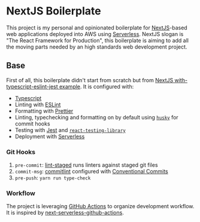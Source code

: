 # NextJS Boilerplate

This project is my personal and opinionated boilerplate for [NextJS](https://nextjs.org/)-based web applications deployed into AWS using [Serverless](https://www.serverless.com/blog/serverless-nextjs). NextJS slogan is "The React Framework for Production", this boilerplate is aiming to add all the moving parts needed by an high standards web development project.

## Base

First of all, this boilerplate didn't start from scratch but from [NextJS with-typescript-eslint-jest example](https://github.com/vercel/next.js/tree/canary/examples/with-typescript-eslint-jest). It is configured with:

- [Typescript](https://www.typescriptlang.org/)
- Linting with [ESLint](https://eslint.org/)
- Formatting with [Prettier](https://prettier.io/)
- Linting, typechecking and formatting on by default using [`husky`](https://github.com/typicode/husky) for commit hooks
- Testing with [Jest](https://jestjs.io/) and [`react-testing-library`](https://testing-library.com/docs/react-testing-library/intro)
- Deployment with [Serverless](https://github.com/serverless-nextjs/serverless-next.js)

### Git Hooks

1. `pre-commit`: [lint-staged](https://github.com/okonet/lint-staged) runs linters against staged git files
1. `commit-msg`: [commitlint](https://github.com/conventional-changelog/commitlint) configured with [Conventional Commits](https://www.conventionalcommits.org/en/v1.0.0/)
1. `pre-push`: `yarn run type-check`

### Workflow

The project is leveraging [GitHub Actions](https://docs.github.com/en/actions) to organize development workflow. It is inspired by [next-serverless-github-actions](https://github.com/dabit3/next-serverless-github-actions).
